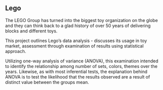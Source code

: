 ## Lego

The LEGO Group has turned into the biggest toy organization on the globe and they can think back to a glad history of over 50 years of delivering blocks and different toys. 

This project outlines Lego’s data analysis - discusses its usage in toy market, assessment through examination of results using statistical approach. 

Utilizing one-way analysis of variance (ANOVA), this examination intended to identify the relationship among number of sets, colors, themes over the years. Likewise, as with most inferential tests, the explanation behind ANOVA is to test the likelihood that the results observed are a result of distinct value between the groups mean. 
